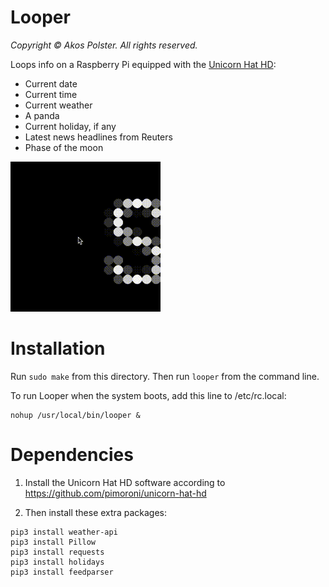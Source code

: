 # Looper

_Copyright &copy; Akos Polster. All rights reserved._

Loops info on a Raspberry Pi equipped with the [Unicorn Hat HD](https://shop.pimoroni.com/products/unicorn-hat-hd):

* Current date
* Current time
* Current weather
* A panda
* Current holiday, if any
* Latest news headlines from Reuters
* Phase of the moon

![alt text](docs/looper.gif "Screen shot")


# Installation

Run ```sudo make``` from this directory. Then run ```looper``` from the command line.

To run Looper when the system boots, add this line to /etc/rc.local:

```
nohup /usr/local/bin/looper &
```

# Dependencies

1. Install the Unicorn Hat HD software according to https://github.com/pimoroni/unicorn-hat-hd

2. Then install these extra packages:

```
pip3 install weather-api
pip3 install Pillow
pip3 install requests
pip3 install holidays
pip3 install feedparser
```
